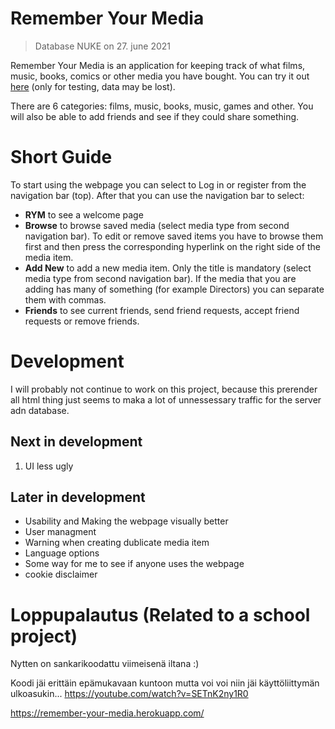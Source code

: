 # Remember Your Media
> Database NUKE on 27. june 2021

Remember Your Media is an application for keeping track of what films, music, books, comics or other media you have bought. You can try it out [here](https://remember-your-media.herokuapp.com/) (only for testing, data may be lost).

There are 6 categories: films, music, books, music, games and other. You will also be able to add friends and see if they could share something.

# Short Guide
To start using the webpage you can select to Log in or register from the navigation bar (top). After that you can use the navigation bar to select:
* **RYM** to see a welcome page
* **Browse** to browse saved media (select media type from second navigation bar). To edit or remove saved items you have to browse them first and then press the corresponding hyperlink on the right side of the media item.
* **Add New** to add a new media item. Only the title is mandatory (select media type from second navigation bar). If the media that you are adding has many of something (for example Directors) you can separate them with commas.
* **Friends** to see current friends, send friend requests, accept friend requests or remove friends.

# Development
I will probably not continue to work on this project, because this prerender all html thing just seems to maka a lot of unnessessary traffic for the server adn database.

## Next in development
1. UI less ugly

## Later in development
* Usability and Making the webpage visually better
* User managment
* Warning when creating dublicate media item
* Language options
* Some way for me to see if anyone uses the webpage
* cookie disclaimer

# Loppupalautus (Related to a school project)
Nytten on sankarikoodattu viimeisenä iltana :)

Koodi jäi erittäin epämukavaan kuntoon mutta voi voi niin jäi käyttöliittymän ulkoasukin... https://youtube.com/watch?v=SETnK2ny1R0

https://remember-your-media.herokuapp.com/
